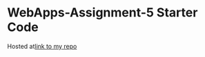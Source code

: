 # WebApps-Assignment-5 Starter Code
Hosted at[link to my repo ]( https://44-563-web-apps-f22.github.io/44563-webapps-assignment-5-S555811/)


